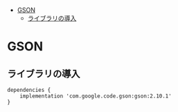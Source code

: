 - [GSON](#gson)
  - [ライブラリの導入](#ライブラリの導入)


# GSON

## ライブラリの導入

```
dependencies {
    implementation 'com.google.code.gson:gson:2.10.1'
}
```


